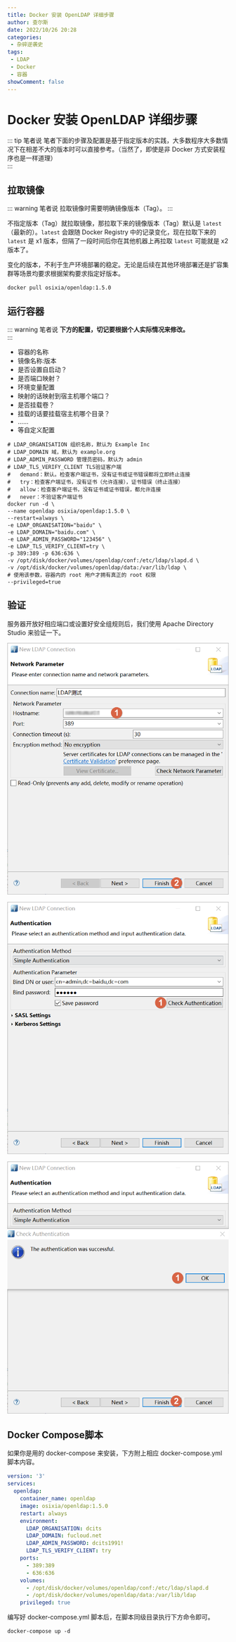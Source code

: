 ```yaml
---
title: Docker 安装 OpenLDAP 详细步骤
author: 查尔斯
date: 2022/10/26 20:28
categories:
 - 杂碎逆袭史
tags:
 - LDAP
 - Docker
 - 容器
showComment: false
---
```


# Docker 安装 OpenLDAP 详细步骤

::: tip 笔者说
笔者下面的步骤及配置是基于指定版本的实践，大多数程序大多数情况下在相差不大的版本时可以直接参考。（当然了，即使是非 Docker 方式安装程序也是一样道理）  
:::

## 拉取镜像

::: warning 笔者说
拉取镜像时需要明确镜像版本（Tag）。
:::

不指定版本（Tag）就拉取镜像，那拉取下来的镜像版本（Tag）默认是 `latest`（最新的）。`latest` 会跟随 Docker Registry 中的记录变化，现在拉取下来的 `latest` 是 x1 版本，但隔了一段时间后你在其他机器上再拉取 `latest` 可能就是 x2 版本了。

变化的版本，不利于生产环境部署的稳定。无论是后续在其他环境部署还是扩容集群等场景均要求根据架构要求指定好版本。

```shell
docker pull osixia/openldap:1.5.0
```

## 运行容器

::: warning 笔者说
**下方的配置，切记要根据个人实际情况来修改。**  
:::

- 容器的名称
- 镜像名称:版本
- 是否设置自启动？
- 是否端口映射？
- 环境变量配置
- 映射的话映射到宿主机哪个端口？
- 是否挂载卷？
- 挂载的话要挂载宿主机哪个目录？
- ......
- 等自定义配置

```shell
# LDAP_ORGANISATION 组织名称，默认为 Example Inc
# LDAP_DOMAIN 域，默认为 example.org
# LDAP_ADMIN_PASSWORD 管理员密码，默认为 admin
# LDAP_TLS_VERIFY_CLIENT TLS验证客户端
#   demand：默认。检查客户端证书，没有证书或证书错误都将立即终止连接
#   try：检查客户端证书，没有证书（允许连接），证书错误（终止连接）
#   allow：检查客户端证书，没有证书或证书错误，都允许连接
#   never：不验证客户端证书
docker run -d \
--name openldap osixia/openldap:1.5.0 \
--restart=always \
-e LDAP_ORGANISATION="baidu" \
-e LDAP_DOMAIN="baidu.com" \
-e LDAP_ADMIN_PASSWORD="123456" \
-e LDAP_TLS_VERIFY_CLIENT=try \
-p 389:389 -p 636:636 \
-v /opt/disk/docker/volumes/openldap/conf:/etc/ldap/slapd.d \
-v /opt/disk/docker/volumes/openldap/data:/var/lib/ldap \
# 使用该参数，容器内的 root 用户才拥有真正的 root 权限
--privileged=true
```

## 验证

服务器开放好相应端口或设置好安全组规则后，我们使用 Apache Directory Studio 来验证一下。

![202210262026166](../../../../../public/img/2022/10/26/202210262026166.png)

![202210262026266](../../../../../public/img/2022/10/26/202210262026266.png)

![202210262026566](../../../../../public/img/2022/10/26/202210262026566.png)

## Docker Compose脚本

如果你是用的 docker-compose 来安装，下方附上相应 docker-compose.yml 脚本内容。

```yaml
version: '3'
services:
  openldap:
    container_name: openldap
    image: osixia/openldap:1.5.0
    restart: always
    environment:
      LDAP_ORGANISATION: dcits
      LDAP_DOMAIN: fucloud.net
      LDAP_ADMIN_PASSWORD: dcits1991!
      LDAP_TLS_VERIFY_CLIENT: try
    ports:
      - 389:389
      - 636:636
    volumes:
      - /opt/disk/docker/volumes/openldap/conf:/etc/ldap/slapd.d
      - /opt/disk/docker/volumes/openldap/data:/var/lib/ldap
    privileged: true
```

编写好 docker-compose.yml 脚本后，在脚本同级目录执行下方命令即可。

```shell
docker-compose up -d
```

